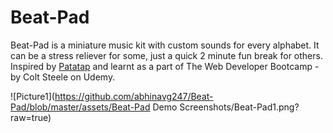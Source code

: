 # Beat-Pad

Beat-Pad is a miniature music kit with custom sounds for every alphabet. It can be a stress reliever for some, just a quick 2 minute fun break for others. 
Inspired by [Patatap](https://patatap.com) and learnt as a part of The Web Developer Bootcamp - by Colt Steele on Udemy.


![Picture1](https://github.com/abhinavg247/Beat-Pad/blob/master/assets/Beat-Pad Demo Screenshots/Beat-Pad1.png?raw=true)
